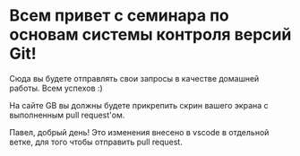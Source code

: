 # Всем привет с семинара по основам системы контроля версий Git!

Сюда вы будете отправлять свои запросы в качестве домашней работы. Всем успехов :)

На сайте GB вы должны будете прикрепить скрин вашего экрана с выполненным pull request'ом.


Павел, добрый день! 
Это изменения внесено в vscode в отдельной ветке, для того чтобы отправить pull request.